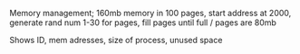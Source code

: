 Memory management; 160mb memory in 100 pages, start address at 2000,
generate rand num 1-30 for pages, fill pages until full / pages are 80mb

Shows ID, mem adresses, size of process, unused space
